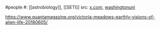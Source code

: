 #people 
#: [[astrobiology]], [[SETI]] 
src: [x.com](https://x.com/abvsm), [washingtonuni](https://astro.washington.edu/people/victoria-meadows) 

https://www.quantamagazine.org/victoria-meadows-earthly-visions-of-alien-life-20180605/


